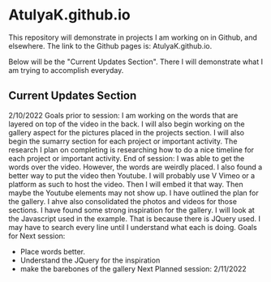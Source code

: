 # AtulyaK.github.io

This repository will demonstrate in projects I am working on in Github, and elsewhere. The link to the Github pages is: AtulyaK.github.io. 

Below will be the "Current Updates Section". There I will demonstrate what I am trying to accomplish everyday.

Current Updates Section
---------------------------------------------------------
2/10/2022
  Goals prior to session:
  I am working on the words that are layered on top of the video in the back. I will also begin working on the gallery aspect for the pictures placed in the projects section. I     will also begin the sumarry section for each project or important activity. The research I plan on completing is researching how to do a nice timeline for each project or         important activity.
  End of session: I was able to get the words over the video. However, the words are weirdly placed. I also found a better way to put the video then Youtube. I will probably use V   Vimeo or a platform as such to host the video. Then I will embed it that way. Then maybe the Youtube elements may not show up. I have outlined the plan for the gallery. I ahve     also consolidated the photos and videos for those sections. I have found some strong inspiration for the gallery. I will look at the Javascript used in the example. That is       because there is JQuery used. I may have to search every line until I understand what each is doing. 
  Goals for Next session: 
-   Place words better.
-   Understand the JQuery for the inspiration
-   make the barebones of the gallery
   Next Planned session: 2/11/2022
